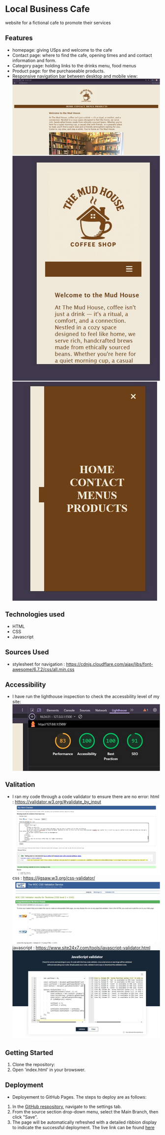 # Local Business Cafe
website for a fictional cafe to promote their services

## Features
 - homepage: giving USps and welcome to the cafe 
 - Contact page: where to find the cafe, opening times and and contact information and form.
 - Category page: holding links to the drinks menu, food menus
 - Product page: for the purchaseable products. 
 - Responsive navigation bar between desktop and mobile view:
   ![screenshot](assets/desktop-nav.jpg) ![screenshot](assets/mobile-nav.jpg) ![screenshot](assets/mob-nav2.jpg)


## Technologies used
- HTML
- CSS
- Javascript

## Sources Used 
- stylesheet for navigation : https://cdnjs.cloudflare.com/ajax/libs/font-awesome/6.7.2/css/all.min.css

## Accessibility 
- I have run the lighthouse inspection to check the accessbility level of my site:
  ![screenshot](assets/lighthouse_score.jpg)

## Valitation
- I ran my code through a code validator to ensure there are no error:
   html : https://validator.w3.org/#validate_by_input ![screenshot](assets/html-checker.jpg)
   css :  https://jigsaw.w3.org/css-validator/  ![screenshot](assets/css-checker.jpg)
   javascript : https://www.site24x7.com/tools/javascript-validator.html ![screenshot](assets/javascript-checker.jpg)


## Getting Started
 1. Clone the repository:
 2. Open 'index.html' in your browswer.

## Deployment
 - Deployement to GitHub Pages. The steps to deploy are as follows:
 1. In the [GitHub respository](https://github.com/SarahAnderson15/coffee_shop), navigate to the settings tab.
 2. From the source section drop-down menu, select the Main Branch, then click "Save".
 3. The page will be automatically refreshed with a detailed ribbion display to indicate the successful deployment. 
  The live link can be found [here](https://SarahAnderson15.github.io/coffee_shop) 